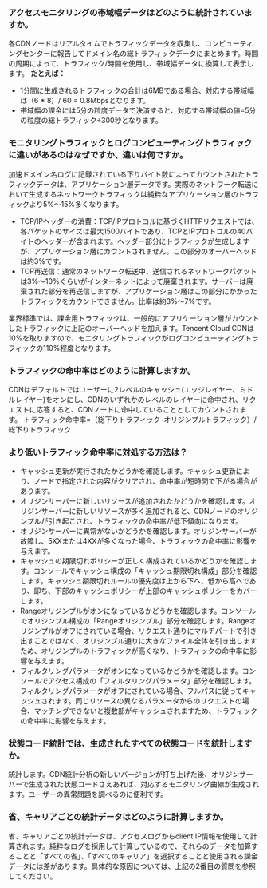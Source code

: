 ### アクセスモニタリングの帯域幅データはどのように統計されていますか。
各CDNノードはリアルタイムでトラフィックデータを収集し、コンピューティングセンターに報告してドメイン名の総トラフィックデータにまとめます。時間の周期によって、トラフィック/時間を使用し、帯域幅データに換算して表示します。
**たとえば：**
- 1分間に生成されるトラフィックの合計は6MBである場合、対応する帯域幅は（6 * 8）/ 60 = 0.8Mbpsとなります。
- 帯域幅の課金には5分の粒度データで決済すると、対応する帯域幅の値=5分の粒度の総トラフィック÷300秒となります。

### モニタリングトラフィックとログコンピューティングトラフィックに違いがあるのはなぜですか、違いは何ですか。
加速ドメイン名ログに記録されている下りバイト数によってカウントされたトラフィックデータは、アプリケーション層データです。実際のネットワーク転送において生成するネットワークトラフィックは純粋なアプリケーション層のトラフィックより5%〜15%多くなります。
- TCP/IPヘッダーの消費：TCP/IPプロトコルに基づくHTTPリクエストでは、各パケットのサイズは最大1500バイトであり、TCPとIPプロトコルの40バイトのヘッダーが含まれます。ヘッダー部分にトラフィックが生成しますが、アプリケーション層にカウントされません。この部分のオーバーヘッドは約3%です。
- TCP再送信：通常のネットワーク転送中、送信されるネットワークパケットは3%～10%ぐらいがインターネットによって廃棄されます。サーバーは廃棄された部分を再送信しますが、アプリケーション層はこの部分にかかったトラフィックをカウントできません。比率は約3%～7%です。

業界標準では、課金用トラフィックは、一般的にアプリケーション層がカウントしたトラフィックに上記のオーバーヘッドを加えます。Tencent Cloud CDNは10%を取りますので、モニタリングトラフィックがログコンピューティングトラフィックの110%程度となります。

### トラフィックの命中率はどのように計算しますか。
CDNはデフォルトではユーザーに2レベルのキャッシュ(エッジレイヤー、ミドルレイヤー)をオンにし、CDNのいずれかのレベルのレイヤーに命中され、リクエストに応答すると、CDNノードに命中していることとしてカウントされます。
トラフィック命中率=（総下りトラフィック-オリジンプルトラフィック）/総下りトラフィック

### より低いトラフィック命中率に対処する方法は？
- キャッシュ更新が実行されたかどうかを確認します。キャッシュ更新により、ノードで指定された内容がクリアされ、命中率が短時間で下がる場合があります。
- オリジンサーバーに新しいリソースが追加されたかどうかを確認します。オリジンサーバーに新しいリソースが多く追加されると、CDNノードのオリジンプルが引き起こされ、トラフィックの命中率が低下傾向になります。
- オリジンサーバーに異常がないかどうかを確認します。オリジンサーバーが故障し、5XXまたは4XXが多くなった場合、トラフィックの命中率に影響を与えます。
- キャッシュの期限切れポリシーが正しく構成されているかどうかを確認します。コンソールでキャッシュ構成の「キャッシュ期限切れ構成」部分を確認します。キャッシュ期限切れルールの優先度は上から下へ、低から高へであり、即ち、下部のキャッシュポリシーが上部のキャッシュポリシーをカバーします。
- Rangeオリジンプルがオンになっているかどうかを確認します。コンソールでオリジンプル構成の「Rangeオリジンプル」部分を確認します。Rangeオリジンプルがオフにされている場合、リクエスト通りにマルチパートで引き出すことではなく、オリジンプル通りに大きなファイル全体を引き出しますため、オリジンプルのトラフィックが高くなり、トラフィックの命中率に影響を与えます。
- フィルタリングパラメータがオンになっているかどうかを確認します。コンソールでアクセス構成の「フィルタリングパラメータ」部分を確認します。フィルタリングパラメータがオフにされている場合、フルパスに従ってキャッシュされます。同じリソースの異なるパラメータからのリクエストの場合、マッチングできないと複数部がキャッシュされますため、トラフィックの命中率に影響を与えます。

### 状態コード統計では、生成されたすべての状態コードを統計しますか。

統計します。CDN統計分析の新しいバージョンが打ち上げた後、オリジンサーバーで生成された状態コードさえあれば、対応するモニタリング曲線が生成されます。ユーザーの異常問題を調べるのに便利です。

### 省、キャリアごとの統計データはどのように計算しますか。
省、キャリアごとの統計データは、アクセスログからclient IP情報を使用して計算されます。純粋なログを採用して計算しているので、それらのデータを加算することと「すべての省」、「すべてのキャリア」を選択することと使用される課金データには差があります。具体的な原因については、上記の2番目の質問を参照してください。




